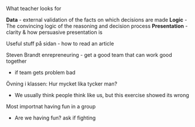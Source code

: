 What teacher looks for

**Data** - external validation of the facts on which decisions are made
**Logic** - The convincing logic of the reasoning and decision process
**Presentation** - clarity & how persuasive presentation is

Useful stuff på sidan - how to read an article

Steven Brandt enrepreneuring - get a good team that can work good together
- if team gets problem bad

Övning i klassen: Hur mycket lika tycker man?
- We usually think people think like us, but this exercise showed its wrong

Most importnat having fun in a group
- Are we having fun? ask if fighting

